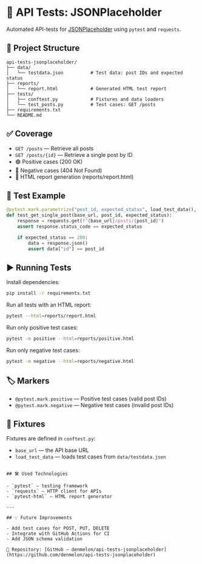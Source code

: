 # 🧪 API Tests: JSONPlaceholder

Automated API-tests for [JSONPlaceholder](https://jsonplaceholder.typicode.com) using `pytest` and `requests`.

## 📁 Project Structure

```
api-tests-jsonplaceholder/
├── data/
│   └── testdata.json          # Test data: post IDs and expected status
├── reports/
│   └── report.html            # Generated HTML test report
├── tests/
│   ├── conftest.py            # Fixtures and data loaders
│   └── test_posts.py          # Test cases: GET /posts
├── requirements.txt
└── README.md
```

## ✅ Coverage

- `GET /posts` — Retrieve all posts
- `GET /posts/{id}` — Retrieve a single post by ID
- 🟢 Positive cases (200 OK)
- 🔴 Negative cases (404 Not Found)
- 📄 HTML report generation (reports/report.html)

## 🧪 Test Example

```python
@pytest.mark.parametrize("post_id, expected_status", load_test_data(), ids=lambda val: f"id={val[0]}-{val[1]}")
def test_get_single_post(base_url, post_id, expected_status):
    response = requests.get(f"{base_url}/posts/{post_id}")
    assert response.status_code == expected_status

    if expected_status == 200:
        data = response.json()
        assert data["id"] == post_id
```

## ▶️ Running Tests

Install dependencies:
```bash
pip install -r requirements.txt
```

Run all tests with an HTML report:
```bash
pytest --html=reports/report.html
```

Run only positive test cases:
```bash
pytest -m positive --html=reports/positive.html
```

Run only negative test cases:
```bash
pytest -m negative --html=reports/negative.html
```

## 🏷 Markers

- `@pytest.mark.positive` — Positive test cases (valid post IDs)
- `@pytest.mark.negative` — Negative test cases (invalid post IDs)

## 🔧 Fixtures

Fixtures are defined in `conftest.py`:
- `base_url` — the API base URL
- `load_test_data` — loads test cases from `data/testdata.json`
```

## 🛠 Used Technologies

- `pytest` — testing framework
- `requests` — HTTP client for APIs
- `pytest-html` — HTML report generator

---

## 💡 Future Improvements

- Add test cases for POST, PUT, DELETE
- Integrate with GitHub Actions for CI
- Add JSON schema validation

📌 Repository: [GitHub — denmelon/api-tests-jsonplaceholder](https://github.com/denmelon/api-tests-jsonplaceholder)
